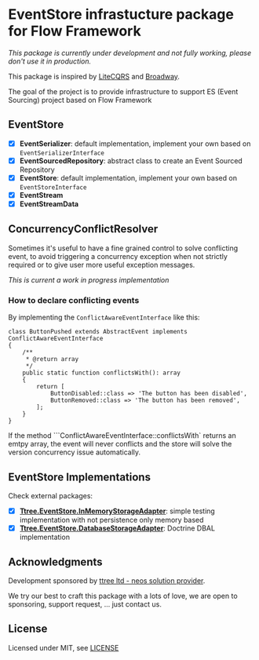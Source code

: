 # EventStore infrastucture package for Flow Framework

_This package is currently under development and not fully working, please don't use it in production._

This package is inspired by [LiteCQRS](https://github.com/beberlei/litecqrs-php) and [Broadway](https://github.com/qandidate-labs/broadway).

The goal of the project is to provide infrastructure to support ES (Event Sourcing) project based on Flow Framework

## EventStore

* [x] **EventSerializer**: default implementation, implement your own based on ```EventSerializerInterface```
* [x] **EventSourcedRepository**: abstract class to create an Event Sourced Repository
* [x] **EventStore**: default implementation, implement your own based on ```EventStoreInterface```
* [x] **EventStream**
* [x] **EventStreamData**

## ConcurrencyConflictResolver

Sometimes it's useful to have a fine grained control to solve conflicting event, to avoid triggering a concurrency 
exception when not strictly required or to give user more useful exception messages.

_This is current a work in progress implementation_

### How to declare conflicting events 

By implementing the ```ConflictAwareEventInterface``` like this:

    class ButtonPushed extends AbstractEvent implements ConflictAwareEventInterface
    {
        /**
         * @return array
         */
        public static function conflictsWith(): array
        {
            return [
                ButtonDisabled::class => 'The button has been disabled',
                ButtonRemoved::class => 'The button has been removed',
            ];
        }
    }
    
If the method ```ConflictAwareEventInterface::conflictsWith` returns an emtpy array, the event will never conflicts and 
the store will solve the version concurrency issue automatically.

## EventStore Implementations

Check external packages:

* [x] **[Ttree.EventStore.InMemoryStorageAdapter](https://github.com/dfeyer/Ttree.EventStore.InMemoryStorageAdapter)**: simple testing implementation with not persistence only memory based
* [x] **[Ttree.EventStore.DatabaseStorageAdapter](https://github.com/dfeyer/Ttree.EventStore.DatabaseStorageAdapter)**: Doctrine DBAL implementation

Acknowledgments
---------------

Development sponsored by [ttree ltd - neos solution provider](http://ttree.ch).

We try our best to craft this package with a lots of love, we are open to sponsoring, support request, ... just contact us.

License
-------

Licensed under MIT, see [LICENSE](LICENSE)
